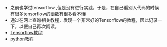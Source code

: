 - 之前也学过tensorflow ,但是没有进行实践，于是，在自己看别人代码的时候有很多tensorflow的函数有很多看不懂
- 通过在网上查询相关教程，发现一个非常好的Tensorflow的教程，因此记录一下，以便自己再次阅读。
- [Tensorflow教程](http://c.biancheng.net/tensorflow/)
- [python教程](https://www.liaoxuefeng.com/wiki/1016959663602400)